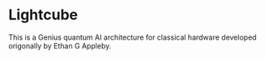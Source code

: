 # Lightcube
This is a Genius quantum AI architecture for classical hardware developed origonally by Ethan G Appleby.
